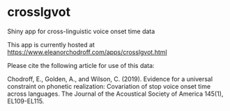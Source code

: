 # crosslgvot
Shiny app for cross-linguistic voice onset time data

This app is currently hosted at https://www.eleanorchodroff.com/apps/crosslgvot.html

Please cite the following article for use of this data:

Chodroff, E., Golden, A., and Wilson, C. (2019). Evidence for a universal constraint on phonetic realization: Covariation of stop voice onset time across languages. The Journal of the Acoustical Society of America 145(1), EL109-EL115.
